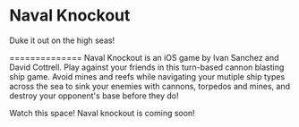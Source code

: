 Naval Knockout
==============

Duke it out on the high seas!

==============
Naval Knockout is an iOS game by Ivan Sanchez and David Cottrell. Play against your friends in this turn-based cannon blasting ship game.
Avoid mines and reefs while navigating your mutiple ship types across the sea to sink your enemies with cannons, torpedos and mines, and destroy your opponent's base before they do!

Watch this space! Naval knockout is coming soon!
